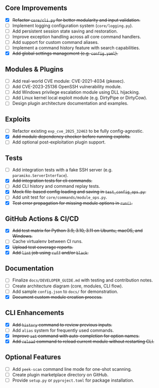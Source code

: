 ## Core Improvements

- [x] ~~Refactor `core/cli.py` for better modularity and input validation.~~
- [ ] Implement logging configuration system (`core/logging.py`).
- [ ] Add persistent session state saving and restoration.
- [ ] Improve exception handling across all core command handlers.
- [ ] Add support for custom command aliases.
- [ ] Implement a command history feature with search capabilities.
- [x] ~~Add global settings management (e.g. `config.yaml`).~~

## Modules & Plugins

- [ ] Add real-world CVE module: CVE-2021-4034 (pkexec).
- [ ] Add CVE-2023-25136 OpenSSH vulnerability module.
- [ ] Add Windows privilege escalation module using DLL hijacking.
- [ ] Add Linux kernel local exploit module (e.g. DirtyPipe or DirtyCow).
- [ ] Design plugin architecture documentation and examples.

## Exploits

- [ ] Refactor existing `exp_cve_2025_32463` to be fully config-agnostic.
- [x] ~~Add module dependency checker before running exploits.~~
- [ ] Add optional post-exploitation plugin support.

## Tests

- [ ] Add integration tests with a fake SSH server (e.g. `paramiko.ServerInterface`).
- [x] ~~Add integration tests for cli commands.~~
- [ ] Add CLI history and command replay tests.
- [x] ~~Mock file-based config loading and saving in `test_config_ops.py`.~~
- [ ] Add unit test for `core/commands/module_ops.py`.
- [x] ~~Test error propagation for missing module options in `run()`.~~

## GitHub Actions & CI/CD

- [x] ~~Add test matrix for Python 3.9, 3.10, 3.11 on Ubuntu, macOS, and Windows.~~
- [ ] Cache virtualenv between CI runs.
- [x] ~~Upload test coverage reports.~~
- [x] ~~Add `lint` job using `ruff` and/or `black`.~~

## Documentation

- [ ] Finalize `docs/DEVELOPER_GUIDE.md` with testing and contribution notes.
- [ ] Create architecture diagram (core, modules, CLI flow).
- [ ] Add sample `config.json` to `docs/` for demonstration.
- [x] ~~Document custom module creation process.~~

## CLI Enhancements

- [x] ~~Add `history` command to review previous inputs.~~
- [ ] Add `alias` system for frequently used commands.
- [x] ~~Improve `set` command with auto-completion for option names.~~
- [x] ~~Add `reload` command to reload current module without restarting CLI.~~

## Optional Features

- [ ] Add `peek-scan` command line mode for one-shot scanning.
- [ ] Create plugin marketplace directory on GitHub.
- [ ] Provide `setup.py` or `pyproject.toml` for package installation.

